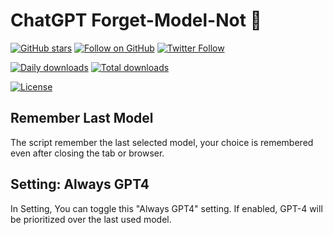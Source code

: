 # ChatGPT Forget-Model-Not 🌺

[![GitHub stars](https://img.shields.io/github/stars/mefengl/chat-play?style=social)](https://github.com/mefengl/chat-play)
[![Follow on GitHub](https://img.shields.io/github/followers/mefengl?label=Follow%20%40mefengl&style=social)](https://github.com/mefengl)
[![Twitter Follow](https://img.shields.io/twitter/follow/mefengl?style=social)](https://twitter.com/mefengl)

[![Daily downloads](https://img.shields.io/greasyfork/dd/469753)](https://greasyfork.org/scripts/469753/stats)
[![Total downloads](https://img.shields.io/greasyfork/dt/469753)](https://greasyfork.org/scripts/469753/stats)

[![License](https://img.shields.io/greasyfork/l/469753?color=&label=License)](https://opensource.org/licenses/MIT)

## Remember Last Model

The script remember the last selected model, your choice is remembered even after closing the tab or browser. 

## Setting: Always GPT4

In Setting, You can toggle this "Always GPT4" setting. If enabled, GPT-4 will be prioritized over the last used model.
